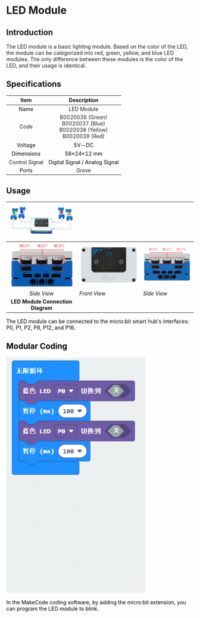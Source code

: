 # LED Module
## Introduction  
<font style="color:rgb(35,31,32);">The LED module is a basic lighting module. Based on the color of the LED, the module can be categorized into red, green, yellow, and blue LED modules. The only difference between these modules is the color of the LED, and their usage is identical.  </font>

## <font style="color:rgb(13, 13, 13);">Specifications</font>
| Item | **<font style="color:rgb(13, 13, 13);">Description</font>** |
| :---: | :---: |
| <font style="color:rgb(13, 13, 13);">Name</font> | <font style="color:rgb(35,31,32);">LED Module</font> |
| Code | <font style="color:rgba(0, 0, 0, 0.85);">B0020036 (Green)  </font><br/><font style="color:rgba(0, 0, 0, 0.85);">B0020037 (Blue)  </font><br/><font style="color:rgba(0, 0, 0, 0.85);">B0020038 (Yellow)  </font><br/><font style="color:rgba(0, 0, 0, 0.85);">B0020039 (Red)  </font> |
| <font style="color:rgb(13, 13, 13);">Voltage</font> | <font style="color:rgb(0,0,0);">5V－DC</font> |
| <font style="color:rgb(0,0,0);">Dimensions </font> | <font style="color:rgb(0,0,0);">56×24×12 mm</font> |
|  Control Signal   | <font style="color:rgb(0,0,0);"> Digital Signal / Analog Signal  </font> |
| <font style="color:rgb(13, 13, 13);">Ports</font> | Grove |


## **<font style="color:rgb(13, 13, 13);">Usage</font>**
| ![](img/LEDModule01.png) | | |
| :---: | --- | --- |
| ![](img/LEDModule02.png) | ![](img/LEDModule03.png) | ![](img/LEDModule04.png) |
| _<font style="color:rgb(13, 13, 13);">Side View</font>_ | _<font style="color:rgb(13, 13, 13);">Front View</font>_ | _<font style="color:rgb(13, 13, 13);">Side View</font>_ |
| **<font style="color:rgb(13, 13, 13);"> LED Module Connection Diagram</font>** | | |


<font style="color:rgb(0,0,0);">The LED module can be connected to the micro:bit smart hub's interfaces: P0, P1, P2, P8, P12, and P16.  </font>

## <font style="color:rgb(0,0,0);">Modular Coding  </font>

![](img/LEDModule05.gif)

<font style="color:rgb(0,0,0);">In the MakeCode coding software, by adding the micro:bit extension, you can program the LED module to blink.  </font>

